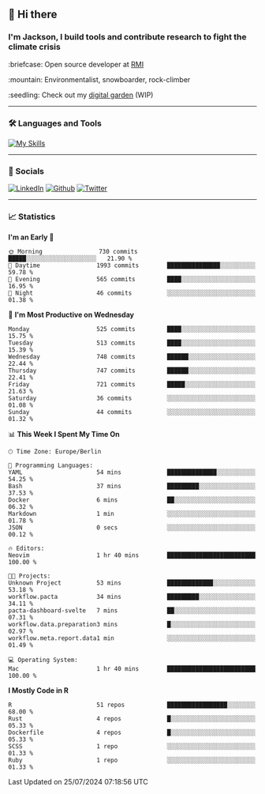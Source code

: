 ## :wave: Hi there
### I'm Jackson, I build tools and contribute research to fight the climate crisis
<p> :briefcase: Open source developer at <a href="https://rmi.org/" alt="RMI">RMI</a></p>
<p> :mountain: Environmentalist, snowboarder, rock-climber</p>
<p> :seedling: Check out my <a href="https://jdhoffa.github.io/" alt="digital garden">digital garden</a> (WIP) </p>

---

### :hammer_and_wrench: Languages and Tools

[![My Skills](https://skillicons.dev/icons?i=r,python,rust,js,html,css,postgresql,neovim,azure,docker,git&perline=6&theme=dark)](https://skillicons.dev)

---

### :iphone: Socials

[![LinkedIn](https://skillicons.dev/icons?i=linkedin&theme=dark)](https://www.linkedin.com/in/jackson-hoffart/) 
[![Github](https://skillicons.dev/icons?i=github&theme=dark)](https://github.com/jdhoffa) 
[![Twitter](https://skillicons.dev/icons?i=twitter&theme=dark)](https://twitter.com/jdhoffart) 

---

### :chart_with_upwards_trend: Statistics

 
<!--START_SECTION:waka-->
**I'm an Early 🐤** 

```text
🌞 Morning                730 commits         █████░░░░░░░░░░░░░░░░░░░░   21.90 % 
🌆 Daytime                1993 commits        ███████████████░░░░░░░░░░   59.78 % 
🌃 Evening                565 commits         ████░░░░░░░░░░░░░░░░░░░░░   16.95 % 
🌙 Night                  46 commits          ░░░░░░░░░░░░░░░░░░░░░░░░░   01.38 % 
```
📅 **I'm Most Productive on Wednesday** 

```text
Monday                   525 commits         ████░░░░░░░░░░░░░░░░░░░░░   15.75 % 
Tuesday                  513 commits         ████░░░░░░░░░░░░░░░░░░░░░   15.39 % 
Wednesday                748 commits         ██████░░░░░░░░░░░░░░░░░░░   22.44 % 
Thursday                 747 commits         ██████░░░░░░░░░░░░░░░░░░░   22.41 % 
Friday                   721 commits         █████░░░░░░░░░░░░░░░░░░░░   21.63 % 
Saturday                 36 commits          ░░░░░░░░░░░░░░░░░░░░░░░░░   01.08 % 
Sunday                   44 commits          ░░░░░░░░░░░░░░░░░░░░░░░░░   01.32 % 
```


📊 **This Week I Spent My Time On** 

```text
🕑︎ Time Zone: Europe/Berlin

💬 Programming Languages: 
YAML                     54 mins             ██████████████░░░░░░░░░░░   54.25 % 
Bash                     37 mins             █████████░░░░░░░░░░░░░░░░   37.53 % 
Docker                   6 mins              ██░░░░░░░░░░░░░░░░░░░░░░░   06.32 % 
Markdown                 1 min               ░░░░░░░░░░░░░░░░░░░░░░░░░   01.78 % 
JSON                     0 secs              ░░░░░░░░░░░░░░░░░░░░░░░░░   00.12 % 

🔥 Editors: 
Neovim                   1 hr 40 mins        █████████████████████████   100.00 % 

🐱‍💻 Projects: 
Unknown Project          53 mins             █████████████░░░░░░░░░░░░   53.18 % 
workflow.pacta           34 mins             █████████░░░░░░░░░░░░░░░░   34.11 % 
pacta-dashboard-svelte   7 mins              ██░░░░░░░░░░░░░░░░░░░░░░░   07.31 % 
workflow.data.preparation3 mins              █░░░░░░░░░░░░░░░░░░░░░░░░   02.97 % 
workflow.meta.report.data1 min               ░░░░░░░░░░░░░░░░░░░░░░░░░   01.49 % 

💻 Operating System: 
Mac                      1 hr 40 mins        █████████████████████████   100.00 % 
```

**I Mostly Code in R** 

```text
R                        51 repos            █████████████████░░░░░░░░   68.00 % 
Rust                     4 repos             █░░░░░░░░░░░░░░░░░░░░░░░░   05.33 % 
Dockerfile               4 repos             █░░░░░░░░░░░░░░░░░░░░░░░░   05.33 % 
SCSS                     1 repo              ░░░░░░░░░░░░░░░░░░░░░░░░░   01.33 % 
Ruby                     1 repo              ░░░░░░░░░░░░░░░░░░░░░░░░░   01.33 % 
```




 Last Updated on 25/07/2024 07:18:56 UTC
<!--END_SECTION:waka-->
